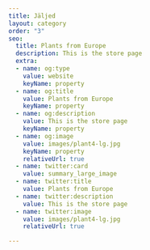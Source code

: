 ```yaml
---
title: Jäljed
layout: category
order: "3"
seo:
  title: Plants from Europe
  description: This is the store page
  extra:
  - name: og:type
    value: website
    keyName: property
  - name: og:title
    value: Plants from Europe
    keyName: property
  - name: og:description
    value: This is the store page
    keyName: property
  - name: og:image
    value: images/plant4-lg.jpg
    keyName: property
    relativeUrl: true
  - name: twitter:card
    value: summary_large_image
  - name: twitter:title
    value: Plants from Europe
  - name: twitter:description
    value: This is the store page
  - name: twitter:image
    value: images/plant4-lg.jpg
    relativeUrl: true

---
```

